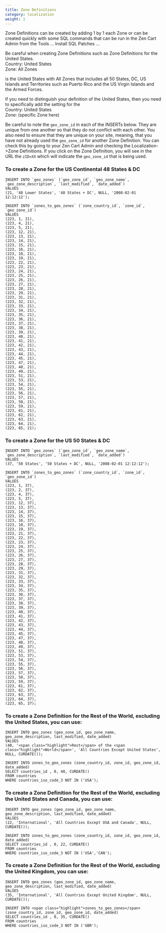 ```yaml
---
title: Zone Definitions 
category: localization 
weight: 1
---
```


Zone Definitions can be created by adding 1 by 1 each Zone or can be created quickly with some SQL commands that can be run in the Zen Cart Admin from the Tools ... Install SQL Patches ...  

Be careful when creating Zone Definitions such as Zone Definitions for the United States.  
Country: United States  
Zone: All Zones  

is the United States with All Zones that includes all 50 States, DC, US Islands and Territories such as Puerto Rico and the US Virgin Islands and the Armed Forces.  

If you need to distinguish your definition of the United States, then you need to specifically add the setting for the  
Country: United States  
Zone: (specific Zone here)  

Be careful to note the `geo_zone_id` in each of the INSERTs below. They are unique from one another so that they do not conflict with each other. You also need to ensure that they are unique on your site, meaning, that you have not already used the `geo_zone_id` for another Zone Definition. You can check this by going to your Zen Cart Admin and checking the Localization-&gt;Zone Definitions.  If you click on the Zone Definition, you will see in the URL the `zID=XX` which will indicate the `geo_zone_id` that is being used.  

### To create a Zone for the US Continental 48 States & DC

```
INSERT INTO `geo_zones` (`geo_zone_id`, `geo_zone_name`, `geo_zone_description`, `last_modified`, `date_added`)   
VALUES   
(21, '48 Lower States', '48 States + DC', NULL, '2008-02-01 12:12:12');  

INSERT INTO `zones_to_geo_zones` (`zone_country_id`, `zone_id`, `geo_zone_id`)   
VALUES  
(223, 1, 21),  
(223, 4, 21),  
(223, 5, 21),  
(223, 12, 21),  
(223, 13, 21),  
(223, 14, 21),  
(223, 15, 21),  
(223, 16, 21),  
(223, 18, 21),  
(223, 19, 21),  
(223, 22, 21),  
(223, 23, 21),  
(223, 24, 21),  
(223, 25, 21),  
(223, 26, 21),  
(223, 27, 21),  
(223, 28, 21),  
(223, 29, 21),  
(223, 31, 21),  
(223, 32, 21),  
(223, 33, 21),  
(223, 34, 21),  
(223, 35, 21),  
(223, 36, 21),  
(223, 37, 21),  
(223, 38, 21),  
(223, 39, 21),  
(223, 40, 21),  
(223, 41, 21),  
(223, 42, 21),  
(223, 43, 21),  
(223, 44, 21),  
(223, 45, 21),  
(223, 47, 21),  
(223, 48, 21),  
(223, 49, 21),  
(223, 51, 21),  
(223, 53, 21),  
(223, 54, 21),  
(223, 55, 21),  
(223, 56, 21),  
(223, 57, 21),  
(223, 58, 21),  
(223, 59, 21),  
(223, 61, 21),  
(223, 62, 21),  
(223, 63, 21),  
(223, 64, 21),  
(223, 65, 21);  
```

### To create a Zone for the US 50 States & DC

```
INSERT INTO `geo_zones` (`geo_zone_id`, `geo_zone_name`, `geo_zone_description`, `last_modified`, `date_added`) 
VALUES 
(37, '50 States', '50 States + DC', NULL, '2008-02-01 12:12:12');

INSERT INTO `zones_to_geo_zones` (`zone_country_id`, `zone_id`, `geo_zone_id`) 
VALUES
(223, 1, 37),
(223, 2, 37),
(223, 4, 37),
(223, 5, 37),
(223, 12, 37),
(223, 13, 37),
(223, 14, 37),
(223, 15, 37),
(223, 16, 37),
(223, 18, 37),
(223, 19, 37),
(223, 21, 37),
(223, 22, 37),
(223, 23, 37),
(223, 24, 37),
(223, 25, 37),
(223, 26, 37),
(223, 27, 37),
(223, 28, 37),
(223, 29, 37),
(223, 31, 37),
(223, 32, 37),
(223, 33, 37),
(223, 34, 37),
(223, 35, 37),
(223, 36, 37),
(223, 37, 37),
(223, 38, 37),
(223, 39, 37),
(223, 40, 37),
(223, 41, 37),
(223, 42, 37),
(223, 43, 37),
(223, 44, 37),
(223, 45, 37),
(223, 47, 37),
(223, 48, 37),
(223, 49, 37),
(223, 51, 37),
(223, 53, 37),
(223, 54, 37),
(223, 55, 37),
(223, 56, 37),
(223, 57, 37),
(223, 58, 37),
(223, 59, 37),
(223, 61, 37),
(223, 62, 37),
(223, 63, 37),
(223, 64, 37),
(223, 65, 37);  

```

### To create a Zone Definition for the Rest of the World, excluding the United States, you can use:

```
INSERT INTO geo_zones (geo_zone_id, geo_zone_name, geo_zone_description, last_modified, date_added)   
VALUES   
(40, '<span class="highlight">Rest</span> of the <span class="highlight">World</span>', 'All Countries Except United States', NULL, CURDATE());  

INSERT INTO zones_to_geo_zones (zone_country_id, zone_id, geo_zone_id, date_added)   
SELECT countries_id , 0, 40, CURDATE()   
FROM countries   
WHERE countries_iso_code_3 NOT IN ('USA');  
```

### To create a Zone Definition for the Rest of the World, excluding the United States and Canada, you can use:

```
INSERT INTO geo_zones (geo_zone_id, geo_zone_name, geo_zone_description, last_modified, date_added)   
VALUES   
(22, 'International', 'All Countries Except USA and Canada', NULL, CURDATE());  

INSERT INTO zones_to_geo_zones (zone_country_id, zone_id, geo_zone_id, date_added)  
SELECT countries_id , 0, 22, CURDATE()  
FROM countries  
WHERE countries_iso_code_3 NOT IN ('USA','CAN');  
```

### To create a Zone Definition for the Rest of the World, excluding the United Kingdom, you can use:

```
INSERT INTO geo_zones (geo_zone_id, geo_zone_name, geo_zone_description, last_modified, date_added)   
VALUES   
(35, 'International', 'All Countries Except United Kingdom', NULL, CURDATE());  

INSERT INTO <span class="highlight">zones_to_geo_zones</span> (zone_country_id, zone_id, geo_zone_id, date_added)   
SELECT countries_id , 0, 35, CURDATE()   
FROM countries   
WHERE countries_iso_code_3 NOT IN ('GBR');  
```


